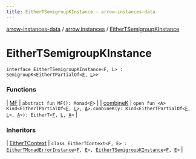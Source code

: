 ```yaml
---
title: EitherTSemigroupKInstance - arrow-instances-data
---
```


[arrow-instances-data](../../index.html) / [arrow.instances](../index.html) / [EitherTSemigroupKInstance](./index.html)

# EitherTSemigroupKInstance

`interface EitherTSemigroupKInstance<F, L> : SemigroupK<EitherTPartialOf<`[`F`](index.html#F)`, `[`L`](index.html#L)`>>`

### Functions

| [MF](-m-f.html) | `abstract fun MF(): Monad<`[`F`](index.html#F)`>` |
| [combineK](combine-k.html) | `open fun <A> Kind<EitherTPartialOf<`[`F`](index.html#F)`, `[`L`](index.html#L)`>, `[`A`](combine-k.html#A)`>.combineK(y: Kind<EitherTPartialOf<`[`F`](index.html#F)`, `[`L`](index.html#L)`>, `[`A`](combine-k.html#A)`>): EitherT<`[`F`](index.html#F)`, `[`L`](index.html#L)`, `[`A`](combine-k.html#A)`>` |

### Inheritors

| [EitherTContext](../-either-t-context/index.html) | `class EitherTContext<F, E> : `[`EitherTMonadErrorInstance`](../-either-t-monad-error-instance.html)`<`[`F`](../-either-t-context/index.html#F)`, `[`E`](../-either-t-context/index.html#E)`>, `[`EitherTSemigroupKInstance`](./index.html)`<`[`F`](../-either-t-context/index.html#F)`, `[`E`](../-either-t-context/index.html#E)`>` |

